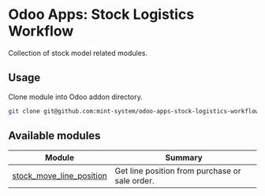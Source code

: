# Odoo Apps: Stock Logistics Workflow

Collection of stock model related modules.

## Usage

Clone module into Odoo addon directory.

```bash
git clone git@github.com:mint-system/odoo-apps-stock-logistics-workflow.git ./addons/stock_logistics_workflow
```

## Available modules

| Module                                                | Summary                                        |
| ----------------------------------------------------- | ---------------------------------------------- |
| [stock_move_line_position](stock_move_line_position/) | Get line position from purchase or sale order. |
